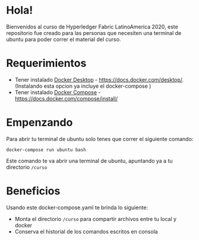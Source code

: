 
# Hola!
Bienvenidos al curso de Hyperledger Fabric LatinoAmerica 2020, este repositorio fue creado para las personas que necesiten una terminal de ubuntu para poder correr el material del curso.

# Requerimientos
 - Tener instalado [Docker Desktop](https://docs.docker.com/desktop/) - https://docs.docker.com/desktop/. (Instalando esta opcion ya incluye el docker-compose )
 - Tener instalado [Docker Compose](https://docs.docker.com/compose/install/) - https://docs.docker.com/compose/install/
 
# Empenzando

Para abrir tu terminal de ubuntu solo tenes que correr el siguiente comando:

    docker-compose run ubuntu bash

Este comando te va abrir una terminal de ubuntu, apuntando ya a tu directorio `/curso`


# Beneficios

Usando este docker-compose.yaml te brinda lo siguiente:

 - Monta el directorio `/curso` para compartir archivos entre tu local y docker
 - Conserva el historial de los comandos escritos en consola
